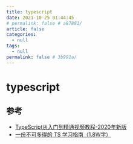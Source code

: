 ```yaml
---
title: typescript
date: 2021-10-25 01:44:45
# permalink: false # a87881/
article: false
categories: 
  - null
tags: 
  - null
permalink: false # 3b991a/
---
```


# typescript




## 参考

- [TypeScript从入门到精通视频教程-2020年新版](https://www.bilibili.com/video/BV1qV41167VD)
- [一份不可多得的 TS 学习指南（1.8W字）](https://juejin.cn/post/6872111128135073806)
